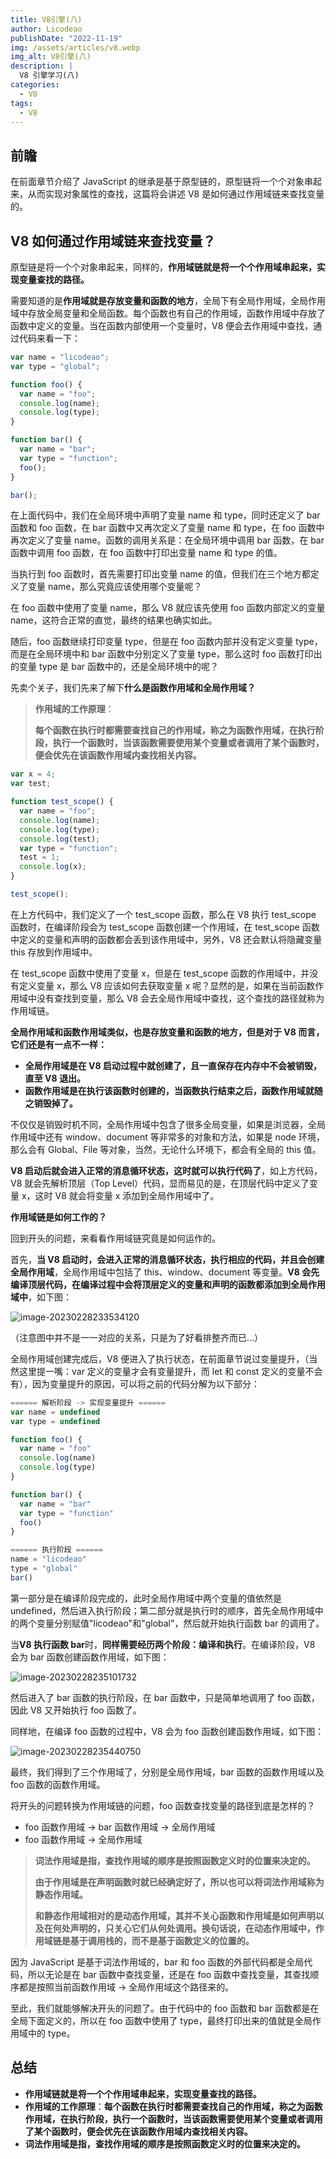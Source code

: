 ```yaml
---
title: V8引擎(八)
author: Licodeao
publishDate: "2022-11-19"
img: /assets/articles/v8.webp
img_alt: V8引擎(八)
description: |
  V8 引擎学习(八)
categories:
  - V8
tags:
  - V8
---
```


## 前瞻

在前面章节介绍了 JavaScript 的继承是基于原型链的，原型链将一个个对象串起来，从而实现对象属性的查找，这篇将会讲述 V8 是如何通过作用域链来查找变量的。

## V8 如何通过作用域链来查找变量？

原型链是将一个个对象串起来，同样的，**作用域链就是将一个个作用域串起来，实现变量查找的路径。**

需要知道的是**作用域就是存放变量和函数的地方**，全局下有全局作用域，全局作用域中存放全局变量和全局函数。每个函数也有自己的作用域，函数作用域中存放了函数中定义的变量。当在函数内部使用一个变量时，V8 便会去作用域中查找，通过代码来看一下：

```javascript
var name = "licodeao";
var type = "global";

function foo() {
  var name = "foo";
  console.log(name);
  console.log(type);
}

function bar() {
  var name = "bar";
  var type = "function";
  foo();
}

bar();
```

在上面代码中，我们在全局环境中声明了变量 name 和 type，同时还定义了 bar 函数和 foo 函数，在 bar 函数中又再次定义了变量 name 和 type，在 foo 函数中再次定义了变量 name。函数的调用关系是：在全局环境中调用 bar 函数，在 bar 函数中调用 foo 函数，在 foo 函数中打印出变量 name 和 type 的值。

当执行到 foo 函数时，首先需要打印出变量 name 的值，但我们在三个地方都定义了变量 name，那么究竟应该使用哪个变量呢？

在 foo 函数中使用了变量 name，那么 V8 就应该先使用 foo 函数内部定义的变量 name，这符合正常的直觉，最终的结果也确实如此。

随后，foo 函数继续打印变量 type，但是在 foo 函数内部并没有定义变量 type，而是在全局环境中和 bar 函数中分别定义了变量 type，那么这时 foo 函数打印出的变量 type 是 bar 函数中的，还是全局环境中的呢？

先卖个关子，我们先来了解下**什么是函数作用域和全局作用域？**

> **作用域的工作原理**：
>
> **每个函数在执行时都需要查找自己的作用域，称之为函数作用域，在执行阶段，执行一个函数时，当该函数需要使用某个变量或者调用了某个函数时，便会优先在该函数作用域内查找相关内容。**

```javascript
var x = 4;
var test;

function test_scope() {
  var name = "foo";
  console.log(name);
  console.log(type);
  console.log(test);
  var type = "function";
  test = 1;
  console.log(x);
}

test_scope();
```

在上方代码中，我们定义了一个 test_scope 函数，那么在 V8 执行 test_scope 函数时，在编译阶段会为 test_scope 函数创建一个作用域，在 test_scope 函数中定义的变量和声明的函数都会丢到该作用域中，另外，V8 还会默认将隐藏变量 this 存放到作用域中。

在 test_scope 函数中使用了变量 x，但是在 test_scope 函数的作用域中，并没有定义变量 x，那么 V8 应该如何去获取变量 x 呢？显然的是，如果在当前函数作用域中没有查找到变量，那么 V8 会去全局作用域中查找，这个查找的路径就称为作用域链。

**全局作用域和函数作用域类似，也是存放变量和函数的地方，但是对于 V8 而言，它们还是有一点不一样：**

- **全局作用域是在 V8 启动过程中就创建了，且一直保存在内存中不会被销毁，直至 V8 退出。**
- **函数作用域是在执行该函数时创建的，当函数执行结束之后，函数作用域就随之销毁掉了。**

不仅仅是销毁时机不同，全局作用域中包含了很多全局变量，如果是浏览器，全局作用域中还有 window、document 等非常多的对象和方法，如果是 node 环境，那么会有 Global、File 等对象，当然，无论什么环境下，都会有全局的 this 值。

**V8 启动后就会进入正常的消息循环状态，这时就可以执行代码了**，如上方代码，V8 就会先解析顶层（Top Level）代码，显而易见的是，在顶层代码中定义了变量 x，这时 V8 就会将变量 x 添加到全局作用域中了。

**作用域链是如何工作的？**

回到开头的问题，来看看作用域链究竟是如何运作的。

首先，**当 V8 启动时，会进入正常的消息循环状态，执行相应的代码，并且会创建全局作用域**，全局作用域中包括了 this、window、document 等变量。**V8 会先编译顶层代码，在编译过程中会将顶层定义的变量和声明的函数都添加到全局作用域中**，如下图：

![image-20230228233534120](https://typora-licodeao.oss-cn-guangzhou.aliyuncs.com/typoraImg/image-20230228233534120.png)

（注意图中并不是一一对应的关系，只是为了好看排整齐而已...）

全局作用域创建完成后，V8 便进入了执行状态，在前面章节说过变量提升，（当然这里提一嘴：var 定义的变量才会有变量提升，而 let 和 const 定义的变量不会有），因为变量提升的原因，可以将之前的代码分解为以下部分：

```javascript
====== 解析阶段 -> 实现变量提升 ======
var name = undefined
var type = undefined

function foo() {
  var name = "foo"
  console.log(name)
  console.log(type)
}

function bar() {
  var name = "bar"
  var type = "function"
  foo()
}

====== 执行阶段 ======
name = "licodeao"
type = "global"
bar()
```

第一部分是在编译阶段完成的，此时全局作用域中两个变量的值依然是 undefined，然后进入执行阶段；第二部分就是执行时的顺序，首先全局作用域中的两个变量分别赋值"licodeao"和"global"，然后就开始执行函数 bar 的调用了。

当**V8 执行函数 bar**时，**同样需要经历两个阶段：编译和执行**。在编译阶段，V8 会为 bar 函数创建函数作用域，如下图：

![image-20230228235101732](https://typora-licodeao.oss-cn-guangzhou.aliyuncs.com/typoraImg/image-20230228235101732.png)

然后进入了 bar 函数的执行阶段，在 bar 函数中，只是简单地调用了 foo 函数，因此 V8 又开始执行 foo 函数了。

同样地，在编译 foo 函数的过程中，V8 会为 foo 函数创建函数作用域，如下图：

![image-20230228235440750](https://typora-licodeao.oss-cn-guangzhou.aliyuncs.com/typoraImg/image-20230228235440750.png)

最终，我们得到了三个作用域了，分别是全局作用域，bar 函数的函数作用域以及 foo 函数的函数作用域。

将开头的问题转换为作用域链的问题，foo 函数查找变量的路径到底是怎样的？

- foo 函数作用域 -> bar 函数作用域 -> 全局作用域
- foo 函数作用域 -> 全局作用域

> **词法作用域是指，查找作用域的顺序是按照函数定义时的位置来决定的。**
>
> **由于作用域是在声明函数时就已经确定好了，所以也可以将词法作用域称为静态作用域。**
>
> **和静态作用域相对的是动态作用域，其并不关心函数和作用域是如何声明以及在何处声明的，只关心它们从何处调用。换句话说，在动态作用域中，作用域链是基于调用栈的，而不是基于函数定义的位置的。**

因为 JavaScript 是基于词法作用域的，bar 和 foo 函数的外部代码都是全局代码，所以无论是在 bar 函数中查找变量，还是在 foo 函数中查找变量，其查找顺序都是按照当前函数作用域 -> 全局作用域这个路径来的。

至此，我们就能够解决开头的问题了。由于代码中的 foo 函数和 bar 函数都是在全局下面定义的，所以在 foo 函数中使用了 type，最终打印出来的值就是全局作用域中的 type。

## 总结

- **作用域链就是将一个个作用域串起来，实现变量查找的路径。**
- **作用域的工作原理**：**每个函数在执行时都需要查找自己的作用域，称之为函数作用域，在执行阶段，执行一个函数时，当该函数需要使用某个变量或者调用了某个函数时，便会优先在该函数作用域内查找相关内容。**
- **词法作用域是指，查找作用域的顺序是按照函数定义时的位置来决定的。**
